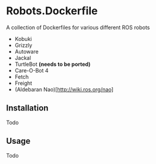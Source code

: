 # Robots.Dockerfile

A collection of Dockerfiles for various different ROS robots

* Kobuki
* Grizzly
* Autoware
* Jackal
* TurtleBot **(needs to be ported)**
* Care-O-Bot 4
* Fetch
* Freight
* (Aldebaran Nao)[http://wiki.ros.org/nao]


## Installation

Todo

## Usage

Todo
